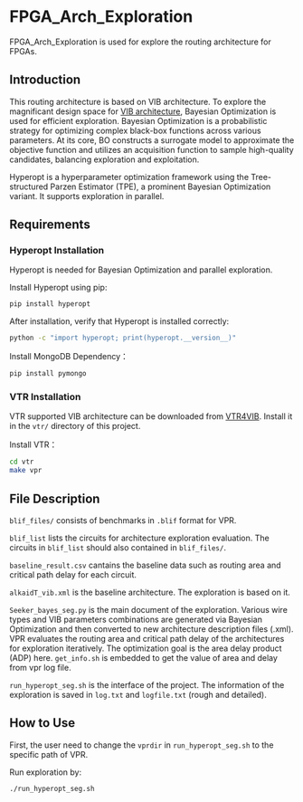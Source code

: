 # FPGA_Arch_Exploration
 FPGA_Arch_Exploration is used for explore the routing architecture for FPGAs.

 ## Introduction
 This routing architecture is based on VIB architecture. To explore the magnificant design space for [VIB architecture](https://ieeexplore.ieee.org/document/10416125), Bayesian Optimization is used for efficient exploration. Bayesian Optimization is a probabilistic strategy for optimizing complex black-box functions across various parameters. At its core, BO constructs a surrogate model to approximate the objective function and utilizes an acquisition function to sample high-quality candidates, balancing exploration and exploitation.

 Hyperopt is a hyperparameter optimization framework using the Tree-structured Parzen Estimator (TPE), a prominent Bayesian Optimization variant. It supports exploration in parallel.

 ## Requirements
 ### Hyperopt Installation
 Hyperopt is needed for Bayesian Optimization and parallel exploration.

 Install Hyperopt using pip:
 ```bash
 pip install hyperopt
 ```

 After installation, verify that Hyperopt is installed correctly:
 ```bash
 python -c "import hyperopt; print(hyperopt.__version__)"
 ```

 Install MongoDB Dependency：
 ```bash
 pip install pymongo
 ```
 ### VTR Installation
 VTR supported VIB architecture can be downloaded from [VTR4VIB](https://github.com/Wang-Yuanqi-source/vtr-verilog-to-routing/tree/patch-1). Install it in the ``vtr/`` directory of this project.

 Install VTR：
 ```bash
 cd vtr
 make vpr
 ```
 ## File Description
 ``blif_files/`` consists of benchmarks in ``.blif`` format for VPR.
 
 ``blif_list`` lists the circuits for architecture exploration evaluation. The circuits in ``blif_list`` should also contained in ``blif_files/``.

 ``baseline_result.csv`` cantains the baseline data such as routing area and critical path delay for each circuit.

 ``alkaidT_vib.xml`` is the baseline architecture. The exploration is based on it.

 ``Seeker_bayes_seg.py`` is the main document of the exploration. Various wire types and VIB parameters combinations are generated via Bayesian Optimization and then converted to new architecture description files (.xml). VPR evaluates the routing area and critical path delay of the architectures for exploration iteratively. The optimization goal is the area delay product (ADP) here. ``get_info.sh`` is embedded to get the value of area and delay from vpr log file.

 ``run_hyperopt_seg.sh`` is the interface of the project. The information of the exploration is saved in ``log.txt`` and ``logfile.txt`` (rough and detailed).

 ## How to Use
 First, the user need to change the ``vprdir`` in ``run_hyperopt_seg.sh`` to the specific path of VPR.
 
 Run exploration by:
 ```bash
 ./run_hyperopt_seg.sh
 ```

 


